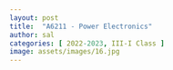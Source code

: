```yaml
---
layout: post
title:  "A6211 - Power Electronics"
author: sal
categories: [ 2022-2023, III-I Class ]
image: assets/images/16.jpg
---
```


